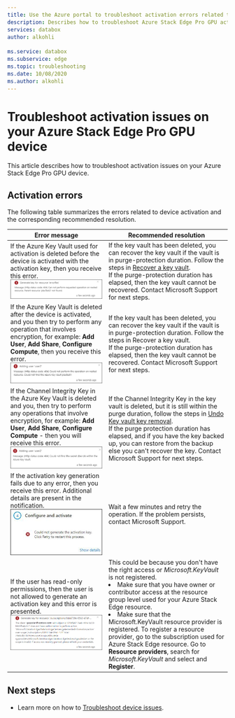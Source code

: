 ```yaml
---
title: Use the Azure portal to troubleshoot activation errors related to Azure Stack Edge Pro with GPU| Microsoft Docs 
description: Describes how to troubleshoot Azure Stack Edge Pro GPU activation and key vault-related issues.
services: databox
author: alkohli

ms.service: databox
ms.subservice: edge
ms.topic: troubleshooting
ms.date: 10/08/2020
ms.author: alkohli
---
```

# Troubleshoot activation issues on your Azure Stack Edge Pro GPU device 

<!--[!INCLUDE [applies-to-skus](../../includes/azure-stack-edge-applies-to-all-sku.md)]-->

This article describes how to troubleshoot activation issues on your Azure Stack Edge Pro GPU device. 


## Activation errors

The following table summarizes the errors related to device activation and the corresponding recommended resolution.

| Error   message| Recommended   resolution |
|------------------------------------------------------|--------------------------------------|
| If the Azure Key Vault used for activation is deleted before the device is activated with the activation key, then you receive this error. <br> ![Key vault error 1](./media/azure-stack-edge-gpu-troubleshoot-activation/key-vault-error-1.png)  | If the key vault has been deleted, you can recover the key vault if the vault is in purge-protection duration. Follow the steps in [Recover a key vault](../key-vault/general/key-vault-recovery.md#recovering-a-key-vault). <br>If the purge-protection duration has elapsed, then the key vault cannot be recovered. Contact Microsoft Support for next steps. |
| If the Azure Key Vault is deleted after the device is activated, and you then try to perform any operation that involves encryption, for example: **Add User**, **Add Share**, **Configure Compute**, then you receive this error. <br> ![Key vault error 2](./media/azure-stack-edge-gpu-troubleshoot-activation/key-vault-error-2.png)    | If the key vault has been deleted, you can recover the key vault if the vault is in purge-protection duration. Follow the steps in Recover a key vault. <br>If the purge-protection duration has elapsed, then the key vault cannot be recovered. Contact Microsoft Support for next steps. |
| If the Channel Integrity Key in the Azure Key Vault is deleted and you, then try to perform any operations that involve encryption, for example: **Add User**, **Add Share**, **Configure Compute** - then you will receive this error. <br> ![Key vault error 3](./media/azure-stack-edge-gpu-troubleshoot-activation/key-vault-error-3.png) | If the Channel Integrity Key in the key vault is deleted, but it is still within the purge duration, follow the steps in [Undo Key vault key removal](/powershell/module/az.keyvault/undo-azkeyvaultkeyremoval). <br>If the purge protection duration has elapsed, and if you have the key backed up, you can restore from the backup else you can't recover the key. Contact Microsoft Support for next steps. |
| If the activation key generation fails due to any error, then you receive this error. Additional details are present in the notification. <br> ![Key vault error 4](./media/azure-stack-edge-gpu-troubleshoot-activation/key-vault-error-4.png)   | Wait a few minutes and retry the operation. If the problem persists, contact Microsoft Support. |
| If the user has read-only permissions, then the user is not allowed to generate an activation key and this error is presented. <br> ![Key vault error 5](./media/azure-stack-edge-gpu-troubleshoot-activation/key-vault-error-5.png) | This could be because you don't have the right access or  *Microsoft.KeyVault* is not registered.<li>Make sure that you have owner or contributor access at the resource group level used for your Azure Stack Edge resource.</li><li>Make sure that the Microsoft.KeyVault resource provider is registered. To register a resource provider, go to the subscription used for Azure Stack Edge resource. Go to **Resource providers**, search for *Microsoft.KeyVault* and select and **Register**.</li> |

## Next steps

- Learn more on how to [Troubleshoot device issues](azure-stack-edge-gpu-troubleshoot.md).